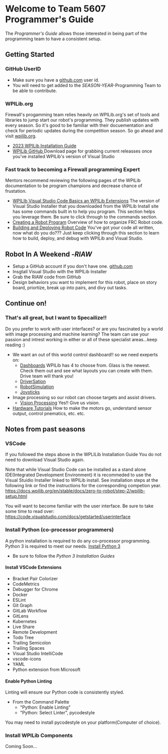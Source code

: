 # Welcome to Team 5607 Programmer's Guide

The *Programmer's Guide* allows those interested in being part of the programming team to have a consistent setup.

## Getting Started

### GitHub UserID

* Make sure you have a [github.com](https://github.com) user id.
* You will need to get added to the *SEASON-YEAR*-Programming Team to be able to contribute.

### WPILib.org
Firewall's progamming team relies heavily on WPILib.org's set of tools and libraries to jump start our robot's programming. They publish updates with every season. So it's good to be familiar with their docuementation and check for periodic updates during the competition season.  So go ahead and visit [wpilib.org](http://wpilib.org).
* [2023 WPILib Installation Guide](https://docs.wpilib.org/en/stable/docs/zero-to-robot/step-2/wpilib-setup.html)
* [WPILib GitHub ](https://github.com/wpilibsuite/allwpilib/releases/tag/v2023.4.3) Download page for grabbing current releasses once you've installed WPILib's version of Visual Studio

### Fast track to becoming a Firewall programming Expert
Mentors recommend reviewing the following pages of the WPILib documentation to be program champions and decrease chance of frustation.
* [WPILIb Visual Studio Code Basics an WPILib Extensions](https://docs.wpilib.org/en/stable/docs/software/vscode-overview/vscode-basics.html) The version of Visual Studio Installer that you downloaded from the WPILib Install site has some commands built in to help you program. This section helps you leverage them. Be sure to click through to the commands section.
*  [Creating a Robot Program](https://docs.wpilib.org/en/stable/docs/software/vscode-overview/creating-robot-program.html) Overview of how to organize FRC Robot code. 
* [Building and Deploying Robot Code](https://docs.wpilib.org/en/stable/docs/software/vscode-overview/deploying-robot-code.html#) You've got your code all written, now what do you do??? Just keep clicking through this section to learn how to build, deploy, and debug with WPILib and Visual Studio.

## Robot In A Weekend -*RIAW*
* Setup a GitHub account if you don't have one. [github.com](https://github.com)
* Insgtall Visual Studio with the WPILib Installer
* Grab the RIAW code from GitHub
* Design behaviors you want to implement for this robot, place on story board, priortize, break up into pairs, and divy out tasks.
  
## Continue on!
### That's all great, but I want to Specailize!!
Do you prefer to work with user interfaces? or are you fascinated by a world with image processing and machine learning?  The team can use your passion and intrest working in either or all of these specialist areas...keep reading :)
* We want an out of this world control dashboard!! so we need exeperts on:
  * [ Dashboards](https://docs.wpilib.org/en/stable/docs/software/dashboards/index.html) WPILib has 4 to choose from. Glass is the newest. Check them out and see what layouts you can create with them. Drive team will thank you!
  * [ DriverSation](https://docs.wpilib.org/en/stable/docs/software/driverstation/index.html#)
  * [ RobotSimulation](https://docs.wpilib.org/en/stable/docs/software/wpilib-tools/robot-simulation/index.html)
  * [ Joysticks ](https://docs.wpilib.org/en/stable/docs/software/basic-programming/joystick.html#driver-station-joysticks)
* Image processing so our robot can choose targets and assist drivers.
  * [ Vision Processing](https://docs.wpilib.org/en/stable/docs/software/vision-processing/index.html) Yes!! Give us _*vision*_.
* [ Hardware Tutorials](https://docs.wpilib.org/en/stable/docs/hardware/hardware-tutorials/index.html) How to make the motors go, understand sensor output, control pnematics, etc. etc.

## Notes from past seasons
### VSCode
If you followed the steps above in the WPLILib Installation Guide You do not need to download Visual Studio again.

Note that while Visual Studio Code can be installed as a stand alone IDE(Integrated Development Environment) it is recommeded
to use the Visual Stuidio Installer linked to WPILib install. See installation steps at the following link or find the 
instructions for the corresponding competion year.
https://docs.wpilib.org/en/stable/docs/zero-to-robot/step-2/wpilib-setup.html

You will want to become familiar with the user interface.  Be sure to take some time to read over:  https://code.visualstudio.com/docs/getstarted/userinterface

### Install Python (co-processor programmers)

A python installation is required to do any co-processor programming.  Python 3 is required to meet our needs.
[Install Python 3](https://docs.python-guide.org/starting/installation/)
* Be sure to follow the *Python 3 Installation Guides*

#### Install VSCode Extensions

* Bracket Pair Colorizer
* CodeMetrics
* Debugger for Chrome
* Docker
* ESLint
* Git Graph
* GitLab Workflow
* GitLens
* Kubernetes
* Live Share
* Remote Development
* Todo Tree
* Trailing Semicolon
* Trailing Spaces
* Visual Studio IntelliCode
* vscode-icons
* YAML
* Python extension from Microsoft

#### Enable Python Linting

Linting will ensure our Python code is consistently styled.
  * From the Command Palette
    * "Python: Enable Linting"
    * "Python: Select Linter", pycodestyle

You may need to install pycodestyle on your platform(Computer of choice).

### Install WPILib Components

Coming Soon...
